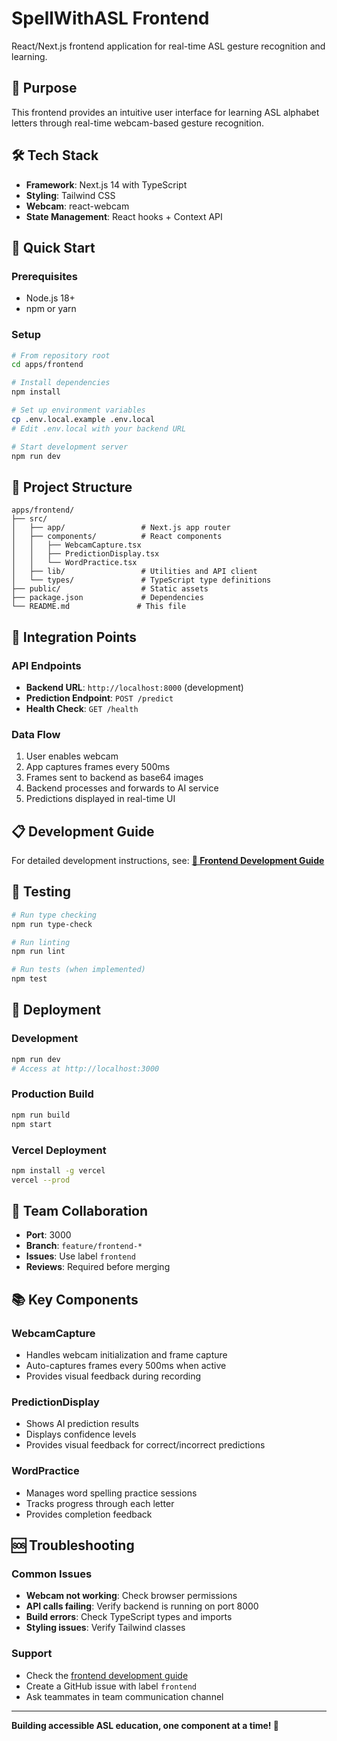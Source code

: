 # SpellWithASL Frontend

React/Next.js frontend application for real-time ASL gesture recognition and learning.

## 🎯 Purpose
This frontend provides an intuitive user interface for learning ASL alphabet letters through real-time webcam-based gesture recognition.

## 🛠️ Tech Stack
- **Framework**: Next.js 14 with TypeScript
- **Styling**: Tailwind CSS
- **Webcam**: react-webcam
- **State Management**: React hooks + Context API

## 🚀 Quick Start

### Prerequisites
- Node.js 18+
- npm or yarn

### Setup
```bash
# From repository root
cd apps/frontend

# Install dependencies  
npm install

# Set up environment variables
cp .env.local.example .env.local
# Edit .env.local with your backend URL

# Start development server
npm run dev
```

## 📁 Project Structure
```
apps/frontend/
├── src/
│   ├── app/                 # Next.js app router
│   ├── components/          # React components
│   │   ├── WebcamCapture.tsx
│   │   ├── PredictionDisplay.tsx
│   │   └── WordPractice.tsx
│   ├── lib/                 # Utilities and API client
│   └── types/               # TypeScript type definitions
├── public/                  # Static assets
├── package.json             # Dependencies
└── README.md               # This file
```

## 🔗 Integration Points

### API Endpoints
- **Backend URL**: `http://localhost:8000` (development)
- **Prediction Endpoint**: `POST /predict`
- **Health Check**: `GET /health`

### Data Flow
1. User enables webcam
2. App captures frames every 500ms
3. Frames sent to backend as base64 images
4. Backend processes and forwards to AI service
5. Predictions displayed in real-time UI

## 📋 Development Guide

For detailed development instructions, see:
**[📖 Frontend Development Guide](../../docs/teammate1-frontend-guide.md)**

## 🧪 Testing
```bash
# Run type checking
npm run type-check

# Run linting
npm run lint

# Run tests (when implemented)
npm test
```

## 🚀 Deployment

### Development
```bash
npm run dev
# Access at http://localhost:3000
```

### Production Build
```bash
npm run build
npm start
```

### Vercel Deployment
```bash
npm install -g vercel
vercel --prod
```

## 🔄 Team Collaboration

- **Port**: 3000
- **Branch**: `feature/frontend-*`
- **Issues**: Use label `frontend`
- **Reviews**: Required before merging

## 📚 Key Components

### WebcamCapture
- Handles webcam initialization and frame capture
- Auto-captures frames every 500ms when active
- Provides visual feedback during recording

### PredictionDisplay  
- Shows AI prediction results
- Displays confidence levels
- Provides visual feedback for correct/incorrect predictions

### WordPractice
- Manages word spelling practice sessions
- Tracks progress through each letter
- Provides completion feedback

## 🆘 Troubleshooting

### Common Issues
- **Webcam not working**: Check browser permissions
- **API calls failing**: Verify backend is running on port 8000
- **Build errors**: Check TypeScript types and imports
- **Styling issues**: Verify Tailwind classes

### Support
- Check the [frontend development guide](../../docs/teammate1-frontend-guide.md)
- Create a GitHub issue with label `frontend`
- Ask teammates in team communication channel

---

**Building accessible ASL education, one component at a time! 🎨** 